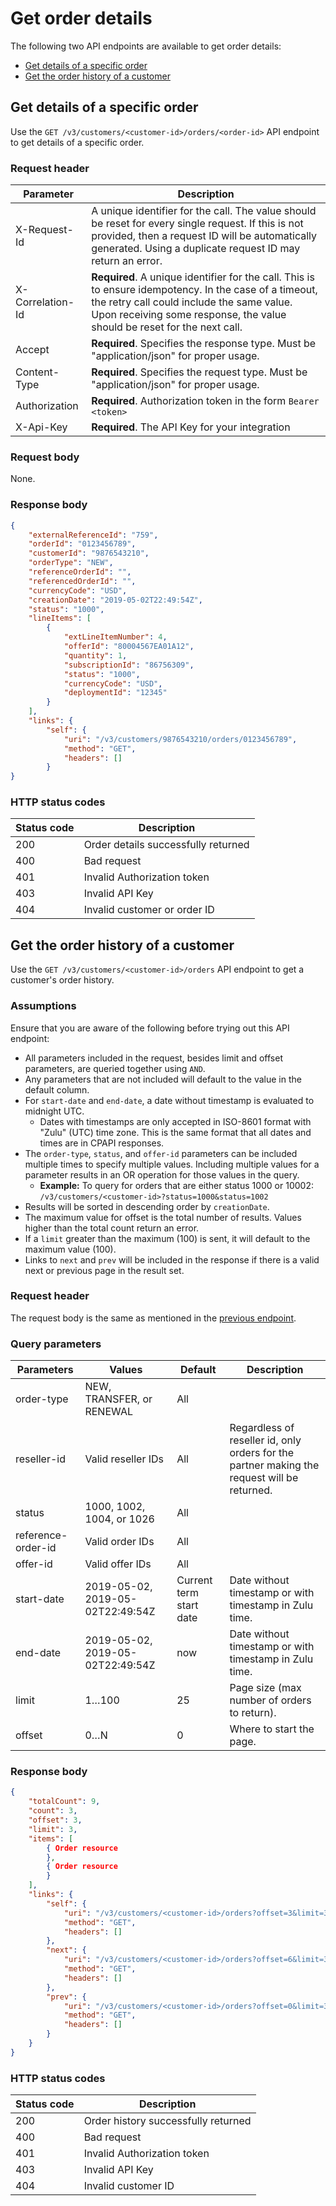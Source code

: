 # Get order details

The following two API endpoints are available to get order details:

- [Get details of a specific order](#get-details-of-a-specific-order)
- [Get the order history of a customer](#get-order-history-of-a-customer)

## Get details of a specific order

Use the `GET /v3/customers/<customer-id>/orders/<order-id>` API endpoint to get details of a specific order.

### Request header

| Parameter        | Description                                                                                                                                                                                                                      |
|------------------|----------------------------------------------------------------------------------------------------------------------------------------------------------------------------------------------------------------------------------|
| X-Request-Id     | A unique identifier for the call. The value should be reset for every single request. If this is not provided, then a request ID will be automatically generated. Using a duplicate request ID may return an error.              |
| X-Correlation-Id | **Required**. A unique identifier for the call. This is to ensure idempotency. In the case of a timeout, the retry call could include the same value. Upon receiving some response, the value should be reset for the next call. |
| Accept           | **Required**. Specifies the response type. Must be "application/json" for proper usage.                                                                                                                                          |
| Content-Type     | **Required**. Specifies the request type. Must be "application/json" for proper usage.                                                                                                                                           |
| Authorization    | **Required**. Authorization token in the form `Bearer <token>`                                                                                                                                                                   |
| X-Api-Key        | **Required**. The API Key for your integration                                                                                                                                                                                   |

### Request body

None.

### Response body

```json
{
    "externalReferenceId": "759",
    "orderId": "0123456789",
    "customerId": "9876543210",
    "orderType": "NEW",
    "referenceOrderId": "",
    "referencedOrderId": "",
    "currencyCode": "USD",
    "creationDate": "2019-05-02T22:49:54Z",
    "status": "1000",
    "lineItems": [
        {
            "extLineItemNumber": 4,
            "offerId": "80004567EA01A12",
            "quantity": 1,
            "subscriptionId": "86756309",
            "status": "1000",
            "currencyCode": "USD",
            "deploymentId": "12345"
        }
    ],
    "links": {
        "self": {
            "uri": "/v3/customers/9876543210/orders/0123456789",
            "method": "GET",
            "headers": []
        }
}
```

### HTTP status codes

| Status code | Description                         |
|-------------|-------------------------------------|
| 200         | Order details successfully returned |
| 400         | Bad request                         |
| 401         | Invalid Authorization token         |
| 403         | Invalid API Key                     |
| 404         | Invalid customer or order ID        |

## Get the order history of a customer

Use the `GET /v3/customers/<customer-id>/orders` API endpoint to get a customer's order history.

### Assumptions

Ensure that you are aware of the following before trying out this API endpoint:

- All parameters included in the request, besides limit and offset parameters, are queried together using `AND`.
- Any parameters that are not included will default to the value in the default column.
- For `start-date` and `end-date`, a date without timestamp is evaluated to midnight UTC.
  - Dates with timestamps are only accepted in ISO-8601 format with "Zulu" (UTC) time zone. This is the same format that all dates and times are in CPAPI responses.
- The `order-type`, `status`, and `offer-id` parameters can be included multiple times to specify multiple values. Including multiple values for a parameter results in an OR operation for those values in the query.
  - **Example:** To query for orders that are either status 1000 or 10002:
`/v3/customers/<customer-id>?status=1000&status=1002`
- Results will be sorted in descending order by `creationDate`.
- The maximum value for offset is the total number of results. Values higher than the total count return an error.
- If a `limit` greater than the maximum (100) is sent, it will default to the maximum value (100).
- Links to `next` and `prev` will be included in the response if there is a valid next or previous page in the result set.

### Request header

The request body is the same as mentioned in the [previous endpoint](#request-header).

### Query parameters

| Parameters              | Values                           | Default                 | Description                                                                                |
|--------------------|----------------------------------|-------------------------|--------------------------------------------------------------------------------------------|
| order-type         | NEW, TRANSFER, or RENEWAL        | All                     |                                                                                            |
| reseller-id        | Valid reseller IDs               | All                     | Regardless of reseller id, only orders for the partner making the request will be returned. |
| status             | 1000, 1002, 1004, or 1026           | All                     |                                                                                            |
| reference-order-id | Valid order IDs                  | All                     |                                                                                            |
| offer-id           | Valid offer IDs                  | All                     |                                                                                            |
| start-date         | 2019-05-02, 2019-05-02T22:49:54Z | Current term start date | Date without timestamp or with timestamp in Zulu time.                                      |
| end-date           | 2019-05-02, 2019-05-02T22:49:54Z | now                     | Date without timestamp or with timestamp in Zulu time.                                      |
| limit              | 1…100                            | 25                      | Page size (max number of orders to return).                                                 |
| offset             | 0…N                              | 0                       | Where to start the page.                                                                 |

### Response body

```json
{
    "totalCount": 9,
    "count": 3,
    "offset": 3,
    "limit": 3,
    "items": [
        { Order resource
        },
        { Order resource
        }
    ],
    "links": {
        "self": {
            "uri": "/v3/customers/<customer-id>/orders?offset=3&limit=3",
            "method": "GET",
            "headers": []
        },
        "next": {
            "uri": "/v3/customers/<customer-id>/orders?offset=6&limit=3",
            "method": "GET",
            "headers": []
        },
        "prev": {
            "uri": "/v3/customers/<customer-id>/orders?offset=0&limit=3",
            "method": "GET",
            "headers": []
        }
    }
}
```

### HTTP status codes

| Status code | Description                         |
|-------------|-------------------------------------|
| 200         | Order history successfully returned |
| 400         | Bad request                         |
| 401         | Invalid Authorization token         |
| 403         | Invalid API Key                     |
| 404         | Invalid customer ID                 |
